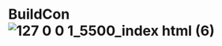 # BuildCon![127 0 0 1_5500_index html (6)](https://user-images.githubusercontent.com/98770963/194398768-76d70867-a85a-4518-bf9b-ba14194102cd.png)
